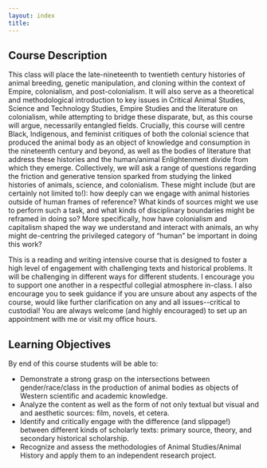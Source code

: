 ```yaml
---
layout: index
title: 
---
```


## Course Description

This class will place the late-nineteenth to twentieth century histories of animal breeding, genetic manipulation, and cloning within the context of Empire, colonialism, and post-colonialism. It will also serve as a theoretical and methodological introduction to key issues in Critical Animal Studies, Science and Technology Studies, Empire Studies and the literature on colonialism, while attempting to bridge these disparate, but, as this course will argue, necessarily entangled fields. Crucially, this course will centre Black, Indigenous, and feminist critiques of both the colonial science that produced the animal body as an object of knowledge and consumption in the nineteenth century and beyond, as well as the bodies of literature that address these histories and the human/animal Enlightenment divide from which they emerge. Collectively, we will ask a range of questions regarding the friction and generative tension sparked from studying the linked histories of animals, science, and colonialism. These might include (but are certainly not limited to!): how deeply can we engage with animal histories outside of human frames of reference? What kinds of sources might we use to perform such a task, and what kinds of disciplinary boundaries might be reframed in doing so? More specifically, how have colonialism and capitalism shaped the way we understand and interact with animals, an why might de-centring the privileged category of “human” be important in doing this work?

This is a reading and writing intensive course that is designed to foster a high level of engagement with challenging texts and historical problems. It will be challenging in different ways for different students. I encourage you to support one another in a respectful collegial atmosphere in-class. I also encourage you to seek guidance if you are unsure about any aspects of the course, would like further clarification on any and all issues--critical to custodial! You are always welcome (and highly encouraged) to set up an appointment with me or visit my office hours. 



## Learning Objectives

By end of this course students will be able to:
* Demonstrate a strong grasp on the intersections between gender/race/class in the production of animal bodies as objects of Western scientific and academic knowledge.
* Analyze the content as well as the form of not only textual but visual and and aesthetic sources: film, novels, et cetera.
* Identify and critically engage with the difference (and slippage!) between different kinds of scholarly texts: primary source, theory, and secondary historical scholarship.
* Recognize and assess the methodologies of Animal Studies/Animal History and apply them to an independent research project.
